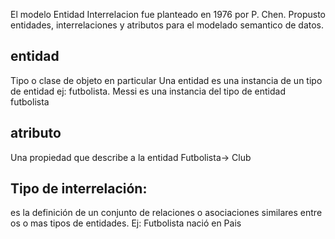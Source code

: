  El modelo Entidad Interrelacion fue planteado en 1976 por P. Chen. Propusto entidades, interrelaciones y atributos para el modelado semantico de datos.

## entidad
Tipo o clase de objeto en particular
Una entidad es una instancia de un tipo de entidad
ej: futbolista. Messi es una instancia del tipo de entidad futbolista

## atributo
Una propiedad que describe a la entidad
Futbolista-> Club

## Tipo de interrelación:
es la definición de un conjunto de relaciones o asociaciones similares entre os o mas tipos de entidades.
Ej: Futbolista nació en Pais
